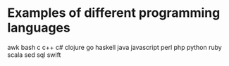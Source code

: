 # Examples of different programming languages
awk
bash
c
c++
c#
clojure
go
haskell
java
javascript
perl
php
python
ruby
scala
sed
sql
swift
